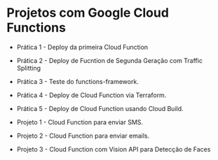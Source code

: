 # Projetos com Google Cloud Functions

- Prática 1 - Deploy da primeira Cloud Function
- Prática 2 - Deploy de Fucntion de Segunda Geração com Traffic Splitting
- Prática 3 - Teste do functions-framework.
- Prática 4 - Deploy de Cloud Function via Terraform.
- Prática 5 - Deploy de Cloud Function usando Cloud Build.

- Projeto 1 - Cloud Function para enviar SMS.
- Projeto 2 - Cloud Function para enviar emails.
- Projeto 3 - Cloud Function com Vision API para Detecção de Faces